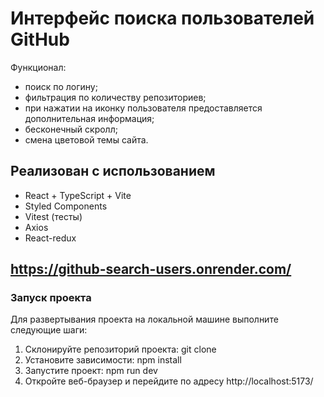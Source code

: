 # Интерфейс поиска пользователей GitHub
Функционал:
- поиск по логину;
- фильтрация по количеству репозиториев;
- при нажатии на иконку пользователя предоставляется дополнительная информация;
- бесконечный скролл;
- смена цветовой темы сайта.


## Реализован с использованием
- React + TypeScript + Vite
- Styled Components
- Vitest (тесты)
- Axios
- React-redux

## https://github-search-users.onrender.com/

### Запуск проекта
Для развертывания проекта на локальной машине выполните следующие шаги:
1. Склонируйте репозиторий проекта: git clone
2. Установите зависимости: npm install
3. Запустите проект: npm run dev
4. Откройте веб-браузер и перейдите по адресу http://localhost:5173/
